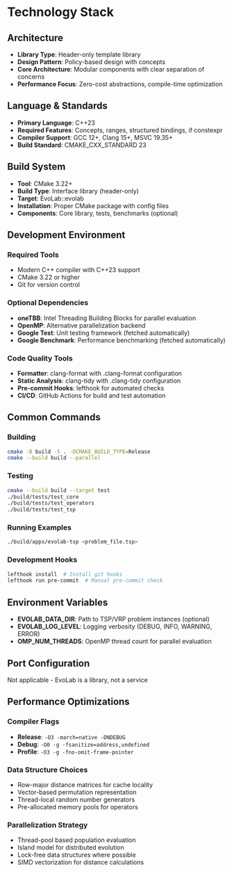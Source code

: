 # Technology Stack

## Architecture
- **Library Type**: Header-only template library
- **Design Pattern**: Policy-based design with concepts
- **Core Architecture**: Modular components with clear separation of concerns
- **Performance Focus**: Zero-cost abstractions, compile-time optimization

## Language & Standards
- **Primary Language**: C++23
- **Required Features**: Concepts, ranges, structured bindings, if constexpr
- **Compiler Support**: GCC 12+, Clang 15+, MSVC 19.35+
- **Build Standard**: CMAKE_CXX_STANDARD 23

## Build System
- **Tool**: CMake 3.22+
- **Build Type**: Interface library (header-only)
- **Target**: EvoLab::evolab
- **Installation**: Proper CMake package with config files
- **Components**: Core library, tests, benchmarks (optional)

## Development Environment

### Required Tools
- Modern C++ compiler with C++23 support
- CMake 3.22 or higher
- Git for version control

### Optional Dependencies
- **oneTBB**: Intel Threading Building Blocks for parallel evaluation
- **OpenMP**: Alternative parallelization backend
- **Google Test**: Unit testing framework (fetched automatically)
- **Google Benchmark**: Performance benchmarking (fetched automatically)

### Code Quality Tools
- **Formatter**: clang-format with .clang-format configuration
- **Static Analysis**: clang-tidy with .clang-tidy configuration
- **Pre-commit Hooks**: lefthook for automated checks
- **CI/CD**: GitHub Actions for build and test automation

## Common Commands

### Building
```bash
cmake -B build -S . -DCMAKE_BUILD_TYPE=Release
cmake --build build --parallel
```

### Testing
```bash
cmake --build build --target test
./build/tests/test_core
./build/tests/test_operators
./build/tests/test_tsp
```

### Running Examples
```bash
./build/apps/evolab-tsp <problem_file.tsp>
```

### Development Hooks
```bash
lefthook install  # Install git hooks
lefthook run pre-commit  # Manual pre-commit check
```

## Environment Variables
- **EVOLAB_DATA_DIR**: Path to TSP/VRP problem instances (optional)
- **EVOLAB_LOG_LEVEL**: Logging verbosity (DEBUG, INFO, WARNING, ERROR)
- **OMP_NUM_THREADS**: OpenMP thread count for parallel evaluation

## Port Configuration
Not applicable - EvoLab is a library, not a service

## Performance Optimizations

### Compiler Flags
- **Release**: `-O3 -march=native -DNDEBUG`
- **Debug**: `-O0 -g -fsanitize=address,undefined`
- **Profile**: `-O3 -g -fno-omit-frame-pointer`

### Data Structure Choices
- Row-major distance matrices for cache locality
- Vector-based permutation representation
- Thread-local random number generators
- Pre-allocated memory pools for operators

### Parallelization Strategy
- Thread-pool based population evaluation
- Island model for distributed evolution
- Lock-free data structures where possible
- SIMD vectorization for distance calculations